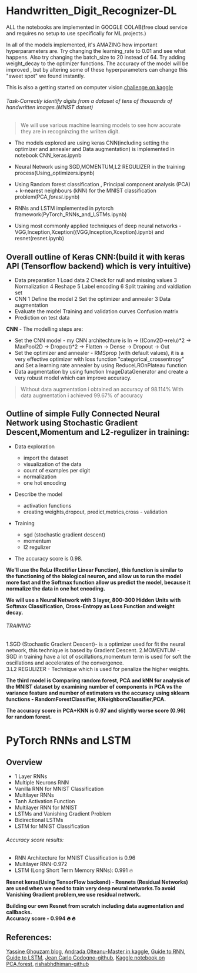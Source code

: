 # Handwritten_Digit_Recognizer-DL

ALL the notebooks are implemented in GOOGLE COLAB(free cloud service and  requires no setup to use specifically for ML projects.)

In all of the models implemented, it's AMAZING how important hyperparameters are. Try changing the learning_rate to 0.01 and see what happens. Also try changing the batch_size to 20 instead of 64. Try adding weight_decay to the optimizer functions. The accuracy of the model will be improved , but by altering some of these hyperparameters can change this "sweet spot" we found instantly.

This is also a getting started on computer vision.[challenge on kaggle](https://www.kaggle.com/c/digit-recognizer/notebooks?sortBy=voteCount&group=everyone&pageSize=20&competitionId=3004)

###### Task-Correctly identify digits from a dataset of tens of thousands of handwritten images.(MNIST datset)

> We will use various machine learning models to see how accurate they are in recogninzing the wriiten digit.

* The models explored are using keras CNN(including  setting the optimizer and annealer and  Data augmentation) is implemented in notebook CNN_keras.ipynb

* Neural Network using SGD,MOMENTUM,L2 REGULIZER in the training process(Using_optimizers.ipynb)

* Using Random forest classification , Principal component analysis (PCA) + k-nearest neighbours (kNN) for the MNIST classification problem(PCA,_forest_.ipynb)

* RNNs and LSTM implemented in pytorch framework(PyTorch_RNNs_and_LSTMs.ipynb)

* Using most commonly applied  techniques of deep neural networks - VGG,Inception,Xception((VGG,Inception,Xception).ipynb) and resnet(resnet.ipynb)

## Overall outline of Keras CNN:(build it with keras API (Tensorflow backend) which is very intuitive)  
* Data preparation
  1 Load data
  2 Check for null and missing values
  3 Normalization
  4 Reshape
  5 Label encoding
  6 Split training and valdiation set
* CNN
  1 Define the model
  2 Set the optimizer and annealer
  3 Data augmentation
* Evaluate the model
   Training and validation curves
   Confusion matrix
* Prediction on test data

**CNN** - The modelling steps are:          
* Set the CNN model - my CNN architechture is In -> ((Conv2D->relu)*2 -> MaxPool2D -> Dropout)*2 -> Flatten -> Dense -> Dropout -> Out
* Set the optimizer and annealer - RMSprop (with default values), it is a very effective optimizer with loss function "categorical_crossentropy" and Set a learning rate annealer by using ReduceLROnPlateau function
* Data augmentation by using function ImageDataGenerator and create a very robust model which can improve accuracy.

> Without data augmentation i obtained an accuracy of 98.114%
> With data augmentation i achieved 99.67% of accuracy
 
## Outline of simple Fully Connected Neural Network using Stochastic Gradient Descent,Momentum and L2-regulizer in training:

* Data exploration
  * import the dataset
  * visualization of the data
  * count of examples per digit
  * normalization
  * one hot encoding
* Describe the model
  * activation functions
  * creating weights,dropout, predict,metrics,cross - validation
* Training
  * sgd (stochastic gradient descent)
  * momentum
  * l2 regulizer
 
* The accuracy score is  0.98.                       

**We'll use the ReLu (Rectifier Linear Function), this function is similar to the functioning of the biological neuron, and allow us to run the model more fast and the Softmax function allow us predict the model, because it normalize the data in one hot encoding.**           

**We will use a Neural Network with 3 layer, 800-300 Hidden Units with Softmax Classification, Cross-Entropy as Loss Function and weight decay.**            

###### TRAINING             
1.SGD (Stochastic Gradient Descent)- is a optimizer used for fit the neural network, this technique is based by Gradient Descent.                                                  2.MOMENTUM - SGD in training have a lot of oscillations,momentum term is used for soft the oscillations and accelerates of the convergence.                                  
3.L2 REGULIZER - Technique which is used for penalize the higher weights.

**The third model is Comparing random forest, PCA and kNN for analysis of the MNIST dataset by examining number of components in PCA vs the variance feature and number of estimators vs the accuracy using sklearn functions - RandomForestClassifier, KNeighborsClassifier,PCA.**

**The accuracy score in PCA+KNN is 0.97 and slightly worse score (0.96) for random forest.**

# PyTorch RNNs and LSTM

## Overview
 * 1 Layer RNNs
 * Multiple Neurons RNN
 * Vanilla RNN for MNIST Classification
 * Multilayer RNNs
 * Tanh Activation Function
 * Multilayer RNN for MNIST
 * LSTMs and Vanishing Gradient Problem
 * Bidirectional LSTMs
 * LSTM for MNIST Classification 
 
###### Accuracy score results:
* RNN Architecture for MNIST Classification is 0.96
* Multilayer RNN-0.972
* LSTM (Long Short Term Memory RNNs): 0.991 :fire:

**Resnet keras(Using TensorFlow backend) - Resnets (Residual Networks) are used when we need to train very deep neural networks.To avoid Vanishing Gradient problem,we use residual network.**                     

**Building our own Resnet from scratch including data augmentation and callbacks.**                                 
**Accuracy score - 0.994 :fire: :fire:**

## References:
[Yassine Ghouzam blog](https://www.kaggle.com/yassineghouzam/introduction-to-cnn-keras-0-997-top-6), 
[Andrada Olteanu-Master in kaggle](https://www.kaggle.com/andradaolteanu/pytorch-rnns-and-lstms-explained-acc-0-99), 
[Guide to RNN](https://towardsdatascience.com/illustrated-guide-to-recurrent-neural-networks-79e5eb8049c9), 
[Guide to LSTM](https://towardsdatascience.com/illustrated-guide-to-lstms-and-gru-s-a-step-by-step-explanation-44e9eb85bf21), 
[Jean Carlo Codogno-github](https://www.kaggle.com/jcodogno/neural-network-using-sgd-98-9), 
[Kaggle notebook on PCA,forest](https://www.kaggle.com/sflender/comparing-random-forest-pca-and-knn), 
[rishabhdhiman-github](https://www.kaggle.com/rishabhdhiman/resnet-keras-lb-0-997)


